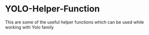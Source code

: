 # YOLO-Helper-Function
This are some of the useful helper functions which can be used while working with Yolo family
